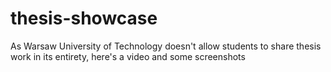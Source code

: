 # thesis-showcase
As Warsaw University of Technology doesn't allow students to share thesis work in its entirety, here's a video and some screenshots
